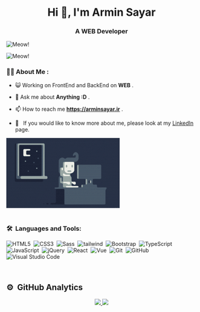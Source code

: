 <h1 align="center">Hi 👋, I'm Armin Sayar</h1>
<h3 align="center">A WEB Developer</h3>

<p align="left"> <img src="https://komarev.com/ghpvc/?username=arminsayar&label=Profile%20views&color=0e75b6&style=flat" alt="Meow!" /> </p>
<p align="left"> <img src="https://img.shields.io/badge/Armin-Sayar-red" alt="Meow!"/></p>

<h3>👩‍💻 About Me : </h3>

- 😺 Working on FrontEnd and BackEnd on **WEB** .

- 💬 Ask me about **Anything :D** .

- 📫 How to reach me **https://arminsayar.ir** .

- 📄 &nbsp; If you would like to know more about me, please look at my [LinkedIn](https://linkedin.com/in/arminsayar/) page.



<img alt="Night Coding" src="https://raw.githubusercontent.com/AVS1508/AVS1508/master/assets/Night-Coding.gif"/>


</br>
</br>



### 🛠 &nbsp;Languages and Tools:

![HTML5](https://img.shields.io/badge/-HTML5-05122A?style=flat&logo=HTML5)&nbsp;
![CSS3](https://img.shields.io/badge/-CSS3-05122A?style=flat&logo=CSS3&logoColor=1572B6)&nbsp;
![Sass](https://img.shields.io/badge/-Sass-05122A?style=flat&logo=Sass)&nbsp;
![tailwind](https://img.shields.io/badge/-tailwind-05122A?style=flat&logo=tailwind)&nbsp;
![Bootstrap](https://img.shields.io/badge/-Bootstrap-05122A?style=flat&logo=Bootstrap)&nbsp;
![TypeScript](https://img.shields.io/badge/-TypeScript-05122A?style=flat&logo=TypeScript)&nbsp;
![JavaScript](https://img.shields.io/badge/-JavaScript-05122A?style=flat&logo=javascript)&nbsp;
![jQuery](https://img.shields.io/badge/-jQuery-05122A?style=flat&logo=jQuery)&nbsp;
![React](https://img.shields.io/badge/-React-05122A?style=flat&logo=react)&nbsp;
![Vue](https://img.shields.io/badge/-Vue-05122A?style=flat&logo=vue)&nbsp;
![Git](https://img.shields.io/badge/-Git-05122A?style=flat&logo=git)&nbsp;
![GitHub](https://img.shields.io/badge/-GitHub-05122A?style=flat&logo=github)&nbsp;
![Visual Studio Code](https://img.shields.io/badge/-Visual%20Studio%20Code-05122A?style=flat&logo=visual-studio-code&logoColor=007ACC)&nbsp;



</br>

<h2>⚙️ &nbsp;GitHub Analytics</h2>
<p align="center">
<a href="https://github.com/arminsayar">
  <img height="180em" src="https://github-readme-stats-eight-theta.vercel.app/api?username=arminsayar&show_icons=true&theme=algolia&include_all_commits=true&count_private=true"/>
  <img height="180em" src="https://github-readme-stats-eight-theta.vercel.app/api/top-langs/?username=arminsayar&layout=compact&langs_count=10&hide=html&theme=algolia"/>
</a>
</p>



